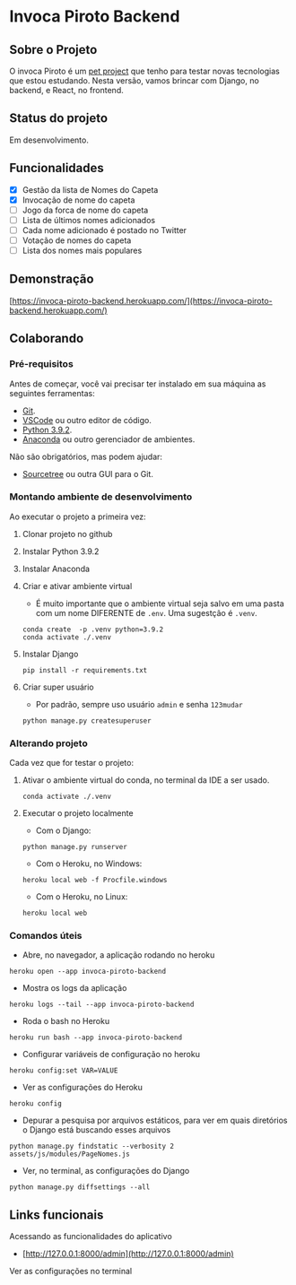 # Invoca Piroto Backend

## Sobre o Projeto

O invoca Piroto é um [pet project](https://medium.com/@gabilapus1989/to-all-software-developers-do-have-a-pet-project-b7de8d51f244) que tenho para testar novas tecnologias que estou estudando. Nesta versão, vamos brincar com Django, no backend, e React, no frontend.

## Status do projeto

Em desenvolvimento.

## Funcionalidades

- [x] Gestão da lista de Nomes do Capeta
- [x] Invocação de nome do capeta
- [ ] Jogo da forca de nome do capeta
- [ ] Lista de últimos nomes adicionados
- [ ] Cada nome adicionado é postado no Twitter
- [ ] Votação de nomes do capeta
- [ ] Lista dos nomes mais populares

## Demonstração

[https://invoca-piroto-backend.herokuapp.com/](https://invoca-piroto-backend.herokuapp.com/)

## Colaborando

### Pré-requisitos

Antes de começar, você vai precisar ter instalado em sua máquina as seguintes ferramentas:

- [Git](https://git-scm.com).
- [VSCode](https://code.visualstudio.com/) ou outro editor de código.
- [Python 3.9.2](https://www.python.org/downloads/).
- [Anaconda](https://www.anaconda.com/) ou outro gerenciador de ambientes.

Não são obrigatórios, mas podem ajudar:

- [Sourcetree](https://www.sourcetreeapp.com/) ou outra GUI para o Git.

### Montando ambiente de desenvolvimento

Ao executar o projeto a primeira vez:

1. Clonar projeto no github

2. Instalar Python 3.9.2

3. Instalar Anaconda

4. Criar e ativar ambiente virtual
   - É muito importante que o ambiente virtual seja salvo em uma pasta com um nome DIFERENTE de `.env`. Uma sugestção é `.venv`.

    ```shell
    conda create  -p .venv python=3.9.2
    conda activate ./.venv
    ```

5. Instalar Django

    ```shell
    pip install -r requirements.txt
    ```

6. Criar super usuário
    - Por padrão, sempre uso usuário `admin` e senha `123mudar`

    ``` shell
    python manage.py createsuperuser
    ```

### Alterando projeto

Cada vez que for testar o projeto:

1. Ativar o ambiente virtual do conda, no terminal da IDE a ser usado.

    ```shell
    conda activate ./.venv
    ```

2. Executar o projeto localmente
    - Com o Django:

    ```shell
    python manage.py runserver
    ```

    - Com o Heroku, no Windows:

    ```shell
    heroku local web -f Procfile.windows
    ```

    - Com o Heroku, no Linux:

    ```shell
    heroku local web
    ```

### Comandos úteis

- Abre, no navegador, a aplicação rodando no heroku

```shell
heroku open --app invoca-piroto-backend
```

- Mostra os logs da aplicação

```shell
heroku logs --tail --app invoca-piroto-backend
```

- Roda o bash no Heroku

```shell
heroku run bash --app invoca-piroto-backend
```

- Configurar variáveis de configuração no heroku

```shell
heroku config:set VAR=VALUE
```

- Ver as configurações do Heroku

```shell
heroku config
```

- Depurar a pesquisa por arquivos estáticos, para ver em quais diretórios o Django está buscando esses arquivos

```shell
python manage.py findstatic --verbosity 2 assets/js/modules/PageNomes.js
```

- Ver, no terminal, as configurações do Django

```shell
python manage.py diffsettings --all
```

## Links funcionais

Acessando as funcionalidades do aplicativo

- [http://127.0.0.1:8000/admin](http://127.0.0.1:8000/admin)

Ver as configurações no terminal

